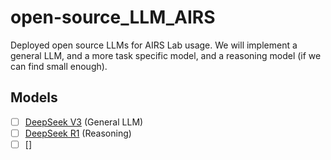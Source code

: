 # open-source_LLM_AIRS
Deployed open source LLMs for AIRS Lab usage. We will implement a general LLM, and a more task specific model, and a reasoning model (if we can find small enough).  

## Models 
- [ ] [DeepSeek V3](https://huggingface.co/deepseek-ai/DeepSeek-V3-0324) (General LLM)
- [ ] [DeepSeek R1](https://huggingface.co/deepseek-ai/DeepSeek-R1)    (Reasoning)
- [ ] []
